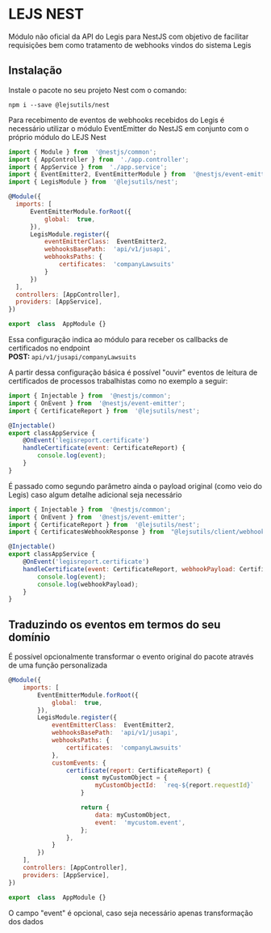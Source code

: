 
# LEJS NEST

Módulo não oficial da API do Legis para NestJS com objetivo de facilitar requisições bem como tratamento de webhooks vindos do sistema Legis

## Instalação

Instale o pacote no seu projeto Nest com o comando:

```
npm i --save @lejsutils/nest
```

Para recebimento de eventos de webhooks recebidos do Legis é necessário utilizar o módulo EventEmitter do NestJS em conjunto com o próprio módulo do LEJS Nest

  ```js
import { Module } from  '@nestjs/common';
import { AppController } from  './app.controller';
import { AppService } from  './app.service';
import { EventEmitter2, EventEmitterModule } from  '@nestjs/event-emitter';
import { LegisModule } from  '@lejsutils/nest';

@Module({
	imports: [
		EventEmitterModule.forRoot({
			global:  true,
		}),
		LegisModule.register({
			eventEmitterClass:  EventEmitter2,
			webhooksBasePath:  'api/v1/jusapi',
			webhooksPaths: {
				certificates:  'companyLawsuits'
			}
		})
	],
	controllers: [AppController],
	providers: [AppService],
})

export  class  AppModule {}
```

Essa configuração indica ao módulo para receber os callbacks de certificados no endpoint  <br>
<b>POST: </b>`api/v1/jusapi/companyLawsuits`

A partir dessa configuração básica é possível "ouvir" eventos de leitura de certificados de processos trabalhistas como no exemplo a seguir:

```js
import { Injectable } from  '@nestjs/common';
import { OnEvent } from  '@nestjs/event-emitter';
import { CertificateReport } from  '@lejsutils/nest';

@Injectable()
export classAppService {
	@OnEvent('legisreport.certificate')
	handleCertificate(event: CertificateReport) {
		console.log(event);
	}
}
```
É passado como segundo parâmetro ainda o payload original (como veio do Legis) caso algum detalhe adicional seja necessário
```js
import { Injectable } from  '@nestjs/common';
import { OnEvent } from  '@nestjs/event-emitter';
import { CertificateReport } from  '@lejsutils/nest';
import { CertificatesWebhookResponse } from  "@lejsutils/client/webhooks";

@Injectable()
export classAppService {
	@OnEvent('legisreport.certificate')
	handleCertificate(event: CertificateReport, webhookPayload: CertificatesWebhookResponse) {
		console.log(event);
		console.log(webhookPayload);
	}
}
```
## Traduzindo os eventos em termos do seu domínio

É possível opcionalmente transformar o evento original do pacote através de uma função personalizada
```js
@Module({
	imports: [
		EventEmitterModule.forRoot({
			global:  true,
		}),
		LegisModule.register({
			eventEmitterClass:  EventEmitter2,
			webhooksBasePath:  'api/v1/jusapi',
			webhooksPaths: {
				certificates:  'companyLawsuits'
			},
			customEvents: {
				certificate(report: CertificateReport) {
					const myCustomObject = {
						myCustomObjectId:  `req-${report.requestId}`
					}

					return {
						data: myCustomObject,
						event:  'mycustom.event',
					};
				},
			}
		})
	],
	controllers: [AppController],
	providers: [AppService],
})

export  class  AppModule {}
```

O campo "event" é opcional, caso seja necessário apenas transformação dos dados